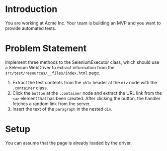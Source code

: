 # Introduction
You are working at Acme Inc. Your team is building an MVP and you want to provide automated tests.

# Problem Statement
Implement three methods to the SeleniumExecutor class, which should use a Selenium WebDriver to extract information from the `src/test/resources/__files/index.html` page. 

1. Extract the test contents from the `<h1>` header at the `div` node with the `.container` class.
2. Click the `button` at the `.container` node and extract the URL link from the `<a>` element that has been created. After clicking the button, the handler fetches 
 a random link from the server.
3. Insert the text of the `paragraph` in the nested `div`.

# Setup
You can assume that the page is already loaded by the driver. 
